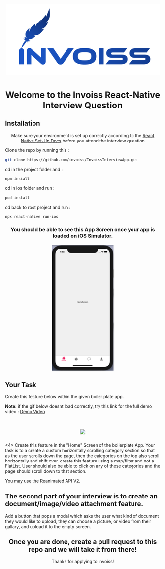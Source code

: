 [<h1 align="center"><img width="500" src="./ReadMeAssets/Invoiss-logo.png"></h1>](https://invoiss.com)

<div align="center">
<h1>Welcome to the Invoiss React-Native Interview Question</h1> 
</div> 

## Installation

<div align="center">
  
Make sure your environment is set up correctly according to the [React Native Set-Up Docs](https://reactnative.dev/docs/environment-setup) 
before you attend the interview question
</div> 



<p>Clone the repo by running this : </p>

```bash
git clone https://github.com/invoiss/InvoissInterviewApp.git
```

<p>cd in the project folder and :  </p>

```bash
npm install
```
<p>cd in ios folder and run :  </p>

```bash
pod install
```

<p>cd back to root project and run :  </p>

```bash
npx react-native run-ios
```


<h3 align="center">
You should be able to see this App Screen once your app is loaded on iOS Simulator. </br></br>
<img src="./ReadMeAssets/app-screen.png" width="200">
</h3>

## Your Task
Create this feature below within the given boiler plate app.

**Note:** if the gif below doesnt load correctly, try this link for the full demo video : [Demo Video](https://reactnative.dev/docs/environment-setup)
<h1 align="center"><img src="./ReadMeAssets/app-example.gif" width="200"></h1>

<4> Create this feature in the "Home" Screen of the boilerplate App. </h4>
Your task is to a create a custom horizontally scrolling category section so that as the user scrolls down the page, 
then the categories on the top also scroll horizontally and shift over. 
create this feature using a map/filter and not a FlatList. 
User should also be able to click on any of these categories and the page should scroll down to that section. 

You may use the Reanimated API V2.




<h2>The second part of your interview is to create an document/image/video attachment feature.</h2>
<p> Add a button that pops a modal which asks the user what kind of document they would like to upload, 
they can choose a picture, or video from their gallary, and upload it to the empty screen. </p>




<div align="center">
<h2>Once you are done, create a pull request to this repo and we will take it from there! </h2> 
Thanks for applying to Invoiss!
</div> 




